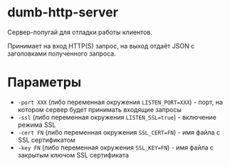 # dumb-http-server

Сервер-попугай для отладки работы клиентов.

Принимает на вход HTTP(S) запрос, на выход отдаёт JSON с заголовками полученного запроса.

# Параметры
* `-port XXX` (либо переменная окружения `LISTEN_PORT=XXX`) - порт, на котором сервер будет принимать входящие запросы
* `-ssl` (либо переменная окружения `LISTEN_SSL=true`) - включение режима SSL
* `-cert FN` (либо переменная окружения `SSL_CERT=FN`) - имя файла с SSL сертификатом
* `-key FN` (либо переменная окружения `SSL_KEY=FN`) - имя файла с закрытым ключом SSL сертификата